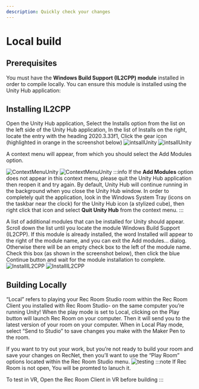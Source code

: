 ```yaml
---
description: Quickly check your changes
---
```


# Local build

## Prerequisites
You must have the **Windows Build Support (IL2CPP) module** installed in order to compile locally. You can ensure this module is installed using the Unity Hub application:
## Installing IL2CPP
Open the Unity Hub application, Select the Installs option from the list on the left side of the Unity Hub application, In the list of Installs on the right, locate the entry with the heading 2020.3.33f1, Click the gear icon (highlighted in orange in the screenshot below)
![intsallUnity](/img/LightMode/UnityHub.png#gh-light-mode-only)
![intsallUnity](/img/DarkMode/UnityHub.png#gh-dark-mode-only)

A context menu will appear, from which you should select the Add Modules option.

![ContextMenuUnity](/img/LightMode/UnityHubContext.png#gh-light-mode-only)
![ContextMenuUnity](/img/DarkMode/UnityHubContext.png#gh-dark-mode-only)
:::info
If the **Add Modules** option does not appear in this context menu, please quit the Unity Hub application then reopen it and try again.  By default, Unity Hub will continue running in the background when you close the Unity Hub window.  In order to completely quit the application, look in the Windows System Tray (icons on the taskbar near the clock) for the Unity Hub icon (a stylized cube), then right click that icon and select **Quit Unity Hub** from the context menu.
:::

A list of additional modules that can be installed for Unity should appear.  Scroll down the list until you locate the module Windows Build Support (IL2CPP).  If this module is already installed, the word Installed will appear to the right of the module name, and you can exit the Add modules… dialog.  Otherwise there will be an empty check box to the left of the module name.  Check this box (as shown in the screenshot below), then click the blue Continue button and wait for the module installation to complete.
![InstallIL2CPP](/img/LightMode/DownloadIL2CPP.png#gh-light-mode-only)
![InstallIL2CPP](/img/DarkMode/DownloadIL2CPP.png#gh-dark-mode-only)

## Building Locally
“Local” refers to playing your Rec Room Studio room within the Rec Room Client you installed with Rec Room Studio- on the same computer you’re running Unity! When the play mode is set to Local, clicking on the Play button will launch Rec Room on your computer. Then it will send you to the latest version of your room on your computer. When in Local Play mode, select “Send to Studio” to save changes you make with the Maker Pen to the room.

If you want to try out your work, but you’re not ready to build your room and save your changes on RecNet, then you’ll want to use the “Play Room” options located within the Rec Room Studio menu.
![testing](/img/testing.png)
:::note
If Rec Room is not open, You will be promted to lanuch it.

To test in VR, Open the Rec Room Client in VR before building
:::


